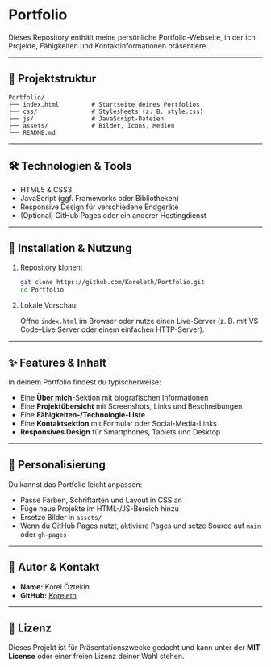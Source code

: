 # Portfolio

Dieses Repository enthält meine persönliche Portfolio-Webseite, in der ich Projekte, Fähigkeiten und Kontaktinformationen präsentiere.

---

## 📂 Projektstruktur

```text
Portfolio/
├── index.html         # Startseite deines Portfolios
├── css/               # Stylesheets (z. B. style.css)
├── js/                # JavaScript-Dateien
├── assets/            # Bilder, Icons, Medien
└── README.md
```

---

## 🛠️ Technologien & Tools

- HTML5 & CSS3  
- JavaScript (ggf. Frameworks oder Bibliotheken)  
- Responsive Design für verschiedene Endgeräte  
- (Optional) GitHub Pages oder ein anderer Hostingdienst  

---

## 🚀 Installation & Nutzung

1. Repository klonen:

   ```bash
   git clone https://github.com/Koreleth/Portfolio.git
   cd Portfolio
   ```

2. Lokale Vorschau:

   Öffne `index.html` im Browser oder nutze einen Live-Server (z. B. mit VS Code–Live Server oder einem einfachen HTTP-Server).

---

## ✨ Features & Inhalt

In deinem Portfolio findest du typischerweise:

- Eine **Über mich**-Sektion mit biografischen Informationen  
- Eine **Projektübersicht** mit Screenshots, Links und Beschreibungen  
- Eine **Fähigkeiten-/Technologie-Liste**  
- Eine **Kontaktsektion** mit Formular oder Social-Media-Links  
- **Responsives Design** für Smartphones, Tablets und Desktop  

---

## 🧩 Personalisierung

Du kannst das Portfolio leicht anpassen:

- Passe Farben, Schriftarten und Layout in CSS an  
- Füge neue Projekte im HTML-/JS-Bereich hinzu  
- Ersetze Bilder in `assets/`  
- Wenn du GitHub Pages nutzt, aktiviere Pages und setze Source auf `main` oder `gh-pages`

---

## 👤 Autor & Kontakt

- **Name:** Korel Öztekin  
- **GitHub:** [Koreleth](https://github.com/Koreleth)  

---

## 📄 Lizenz

Dieses Projekt ist für Präsentationszwecke gedacht und kann unter der **MIT License** oder einer freien Lizenz deiner Wahl stehen.

